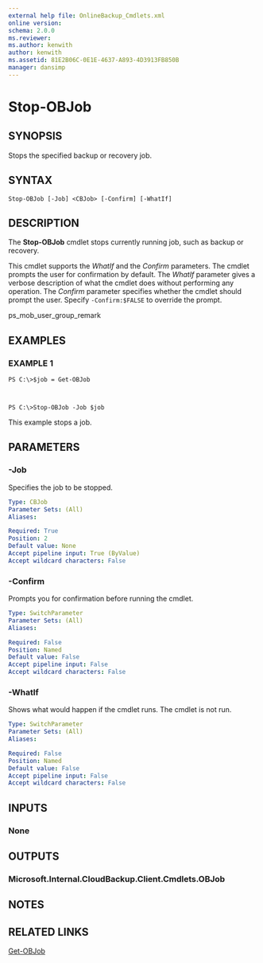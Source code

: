 ```yaml
---
external help file: OnlineBackup_Cmdlets.xml
online version: 
schema: 2.0.0
ms.reviewer:
ms.author: kenwith
author: kenwith
ms.assetid: 81E2B06C-0E1E-4637-A893-4D3913FB850B
manager: dansimp
---
```


# Stop-OBJob

## SYNOPSIS
Stops the specified backup or recovery job.

## SYNTAX

```
Stop-OBJob [-Job] <CBJob> [-Confirm] [-WhatIf]
```

## DESCRIPTION
The **Stop-OBJob** cmdlet stops currently running job, such as backup or recovery.

This cmdlet supports the *WhatIf* and the *Confirm* parameters.
The cmdlet prompts the user for confirmation by default.
The *WhatIf* parameter gives a verbose description of what the cmdlet does without performing any operation.
The *Confirm* parameter specifies whether the cmdlet should prompt the user.
Specify `-Confirm:$FALSE` to override the prompt.

ps_mob_user_group_remark

## EXAMPLES

### EXAMPLE 1
```
PS C:\>$job = Get-OBJob



PS C:\>Stop-OBJob -Job $job
```

This example stops a job.

## PARAMETERS

### -Job
Specifies the job to be stopped.

```yaml
Type: CBJob
Parameter Sets: (All)
Aliases: 

Required: True
Position: 2
Default value: None
Accept pipeline input: True (ByValue)
Accept wildcard characters: False
```

### -Confirm
Prompts you for confirmation before running the cmdlet.

```yaml
Type: SwitchParameter
Parameter Sets: (All)
Aliases: 

Required: False
Position: Named
Default value: False
Accept pipeline input: False
Accept wildcard characters: False
```

### -WhatIf
Shows what would happen if the cmdlet runs.
The cmdlet is not run.

```yaml
Type: SwitchParameter
Parameter Sets: (All)
Aliases: 

Required: False
Position: Named
Default value: False
Accept pipeline input: False
Accept wildcard characters: False
```

## INPUTS

### None

## OUTPUTS

### Microsoft.Internal.CloudBackup.Client.Cmdlets.OBJob

## NOTES

## RELATED LINKS

[Get-OBJob](./Get-OBJob.md)


